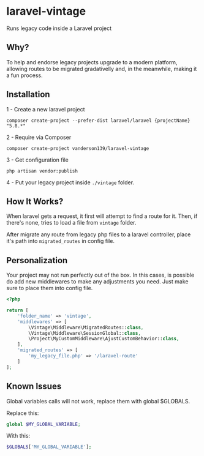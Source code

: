 # laravel-vintage
Runs legacy code inside a Laravel project

## Why?
To help and endorse legacy projects upgrade to a modern platform, allowing routes to be migrated gradativelly and, in the meanwhile, making it a fun process.

## Installation

1 - Create a new laravel project

```shell
composer create-project --prefer-dist laravel/laravel {projectName} "5.8.*"
```

2 - Require via Composer

```shell
composer create-project vanderson139/laravel-vintage
```

3 - Get configuration file 
```shell
php artisan vendor:publish
```

4 - Put your legacy project inside `./vintage` folder.

## How It Works?

When laravel gets a request, it first will attempt to find a route for it. Then, if there's none, tries to load a file from `vintage` folder. 

After migrate any route from legacy php files to a laravel controller, place it's path into `migrated_routes` in config file.

## Personalization

Your project may not run perfectly out of the box. In this cases, is possible do add new middlewares to make any adjustments you need. 
Just make sure to place them into config file.

```php
<?php

return [
    'folder_name' => 'vintage',
    'middlewares' => [
        \Vintage\Middleware\MigratedRoutes::class,
        \Vintage\Middleware\SessionGlobal::class,
        \Project\MyCustomMiddleware\AjustCustomBehavior::class,
    ],
    'migrated_routes' => [
        'my_legacy_file.php' => '/laravel-route'
    ]
];
```

## Known Issues

Global variables calls will not work, replace them with global $GLOBALS.

Replace this:
```php
global $MY_GLOBAL_VARIABLE;
```
With this:
```php
$GLOBALS['MY_GLOBAL_VARIABLE'];
```